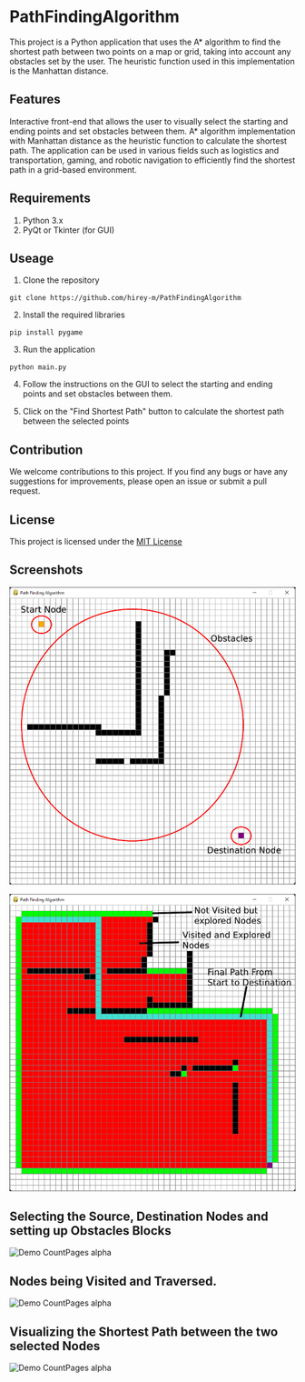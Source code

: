# PathFindingAlgorithm
This project is a Python application that uses the A* algorithm to find the shortest path between two points on a map or grid, taking into account any obstacles set by the user. The heuristic function used in this implementation is the Manhattan distance.

## Features
Interactive front-end that allows the user to visually select the starting and ending points and set obstacles between them.
A* algorithm implementation with Manhattan distance as the heuristic function to calculate the shortest path.
The application can be used in various fields such as logistics and transportation, gaming, and robotic navigation to efficiently find the shortest path in a grid-based environment.

## Requirements
1. Python 3.x
2. PyQt or Tkinter (for GUI)

## Useage
1. Clone the repository
```Terminal
git clone https://github.com/hirey-m/PathFindingAlgorithm
```
2. Install the required libraries
```Terminal
pip install pygame
```
3. Run the application
```Terminal
python main.py
```
4. Follow the instructions on the GUI to select the starting and ending points and set obstacles between them.

6. Click on the "Find Shortest Path" button to calculate the shortest path between the selected points

## Contribution
We welcome contributions to this project. If you find any bugs or have any suggestions for improvements, please open an issue or submit a pull request.

## License
This project is licensed under the [MIT License](https://opensource.org/licenses/MIT)

## Screenshots

![Types of Nodes](https://raw.githubusercontent.com/manavhirey/PathFindingAlgorithm/main/pfa1.jpg)

![Types of Nodes](https://raw.githubusercontent.com/manavhirey/PathFindingAlgorithm/main/pfa2.jpg)

## Selecting the Source, Destination Nodes and setting up Obstacles Blocks
![Demo CountPages alpha](https://j.gifs.com/57lwyv.gif)

## Nodes being Visited and Traversed.
![Demo CountPages alpha](https://j.gifs.com/lRvkO5.gif)

## Visualizing the Shortest Path between the two selected Nodes
![Demo CountPages alpha](https://j.gifs.com/16YpjR.gif)
